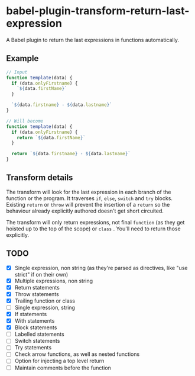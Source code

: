 babel-plugin-transform-return-last-expression
===

A Babel plugin to return the last expressions in functions automatically.

Example
---

```js
// Input
function template(data) {
  if (data.onlyFirstname) {
    `${data.firstName}`
  }

  `${data.firstname} - ${data.lastname}`
}

// Will become
function template(data) {
  if (data.onlyFirstname) {
    return `${data.firstName}`
  }

  return `${data.firstname} - ${data.lastname}`
}
```

Transform details
---

The transform will look for the last expression in each branch of the function or the program. It traverses `if`, `else`, `switch` and `try` blocks. Existing `return` or `throw` will prevent the insertion of a `return` so the behaviour already explicitly authored doesn't get short circuited.

The transform will only return expressions, not final `function` (as they get hoisted up to the top of the scope) or `class` . You'll need to return those explicitly.

TODO
---

- [x] Single expression, non string (as they're parsed as directives, like "use strict" if on their own)
- [x] Multiple expressions, non string
- [x] Return statements
- [x] Throw statements
- [x] Trailing function or class
- [ ] Single expression, string
- [x] If statements
- [x] With statements
- [x] Block statements
- [ ] Labelled statements
- [ ] Switch statements
- [ ] Try statements
- [ ] Check arrow functions, as well as nested functions
- [ ] Option for injecting a top level return
- [ ] Maintain comments before the function